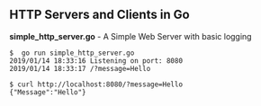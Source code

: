 ## HTTP Servers and Clients in Go

**simple_http_server.go** - A Simple Web Server with basic logging


```
$  go run simple_http_server.go
2019/01/14 18:33:16 Listening on port: 8080
2019/01/14 18:33:17 /?message=Hello
```
```
$ curl http://localhost:8080/?message=Hello
{"Message":"Hello"}
```


